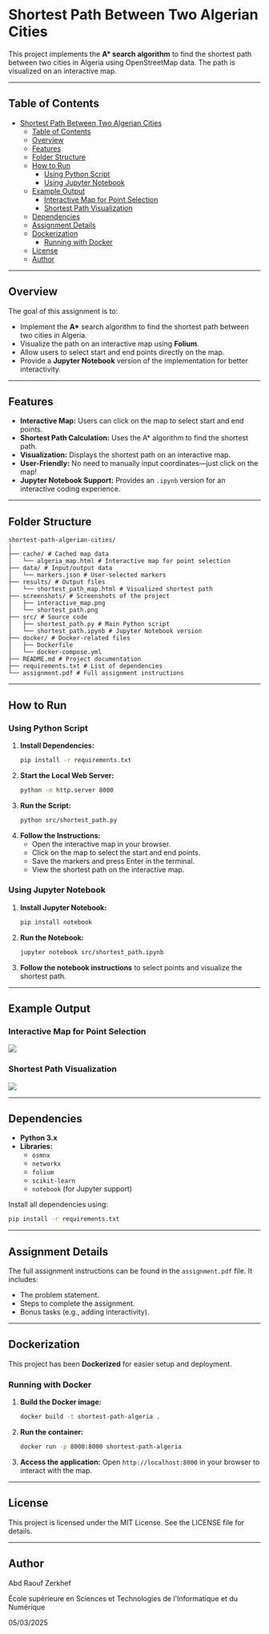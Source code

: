 # Shortest Path Between Two Algerian Cities

This project implements the **A\* search algorithm** to find the shortest path between two cities in Algeria using OpenStreetMap data. The path is visualized on an interactive map.

---

## Table of Contents
- [Shortest Path Between Two Algerian Cities](#shortest-path-between-two-algerian-cities)
  - [Table of Contents](#table-of-contents)
  - [Overview](#overview)
  - [Features](#features)
  - [Folder Structure](#folder-structure)
  - [How to Run](#how-to-run)
    - [Using Python Script](#using-python-script)
    - [Using Jupyter Notebook](#using-jupyter-notebook)
  - [Example Output](#example-output)
    - [Interactive Map for Point Selection](#interactive-map-for-point-selection)
    - [Shortest Path Visualization](#shortest-path-visualization)
  - [Dependencies](#dependencies)
  - [Assignment Details](#assignment-details)
  - [Dockerization](#dockerization)
    - [Running with Docker](#running-with-docker)
  - [License](#license)
  - [Author](#author)

---

## Overview
The goal of this assignment is to:
- Implement the **A\*** search algorithm to find the shortest path between two cities in Algeria.
- Visualize the path on an interactive map using **Folium**.
- Allow users to select start and end points directly on the map.
- Provide a **Jupyter Notebook** version of the implementation for better interactivity.

---

## Features
- **Interactive Map:** Users can click on the map to select start and end points.
- **Shortest Path Calculation:** Uses the A\* algorithm to find the shortest path.
- **Visualization:** Displays the shortest path on an interactive map.
- **User-Friendly:** No need to manually input coordinates—just click on the map!
- **Jupyter Notebook Support:** Provides an `.ipynb` version for an interactive coding experience.

---

## Folder Structure
```
shortest-path-algerian-cities/
│
├── cache/ # Cached map data
│   └── algeria_map.html # Interactive map for point selection
├── data/ # Input/output data
│   └── markers.json # User-selected markers
├── results/ # Output files
│   └── shortest_path_map.html # Visualized shortest path
├── screenshots/ # Screenshots of the project
│   ├── interactive_map.png
│   └── shortest_path.png
├── src/ # Source code
│   ├── shortest_path.py # Main Python script
│   └── shortest_path.ipynb # Jupyter Notebook version
├── docker/ # Docker-related files
│   ├── Dockerfile
│   └── docker-compose.yml
├── README.md # Project documentation
├── requirements.txt # List of dependencies
└── assignment.pdf # Full assignment instructions
```

---

## How to Run
### Using Python Script
1. **Install Dependencies:**
   ```bash
   pip install -r requirements.txt
   ```
2. **Start the Local Web Server:**
   ```bash
   python -m http.server 8000
   ```
3. **Run the Script:**
   ```bash
   python src/shortest_path.py
   ```
4. **Follow the Instructions:**
   - Open the interactive map in your browser.
   - Click on the map to select the start and end points.
   - Save the markers and press Enter in the terminal.
   - View the shortest path on the interactive map.

### Using Jupyter Notebook
1. **Install Jupyter Notebook:**
   ```bash
   pip install notebook
   ```
2. **Run the Notebook:**
   ```bash
   jupyter notebook src/shortest_path.ipynb
   ```
3. **Follow the notebook instructions** to select points and visualize the shortest path.

---

## Example Output
### Interactive Map for Point Selection
![](./screenshots/interactive_map.png)
### Shortest Path Visualization
![](./screenshots/shortest_path.png)

---

## Dependencies
- **Python 3.x**
- **Libraries:**
  - `osmnx`
  - `networkx`
  - `folium`
  - `scikit-learn`
  - `notebook` (for Jupyter support)

Install all dependencies using:
```bash
pip install -r requirements.txt
```

---

## Assignment Details
The full assignment instructions can be found in the `assignment.pdf` file. It includes:
- The problem statement.
- Steps to complete the assignment.
- Bonus tasks (e.g., adding interactivity).

---

## Dockerization
This project has been **Dockerized** for easier setup and deployment.

### Running with Docker
1. **Build the Docker image:**
   ```bash
   docker build -t shortest-path-algeria .
   ```
2. **Run the container:**
   ```bash
   docker run -p 8000:8000 shortest-path-algeria
   ```
3. **Access the application:** Open `http://localhost:8000` in your browser to interact with the map.

---

## License
This project is licensed under the MIT License. See the LICENSE file for details.

---

## Author
Abd Raouf Zerkhef

École supérieure en Sciences et Technologies de l'Informatique et du Numérique

05/03/2025
